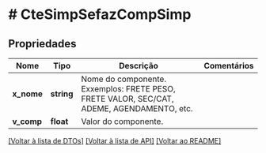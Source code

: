 # # CteSimpSefazCompSimp

## Propriedades

Nome | Tipo | Descrição | Comentários
------------ | ------------- | ------------- | -------------
**x_nome** | **string** | Nome do componente.  Exxemplos: FRETE PESO, FRETE VALOR, SEC/CAT, ADEME, AGENDAMENTO, etc. |
**v_comp** | **float** | Valor do componente. |

[[Voltar à lista de DTOs]](../../README.md#models) [[Voltar à lista de API]](../../README.md#endpoints) [[Voltar ao README]](../../README.md)
